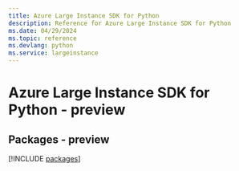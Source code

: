 ```yaml
---
title: Azure Large Instance SDK for Python
description: Reference for Azure Large Instance SDK for Python
ms.date: 04/29/2024
ms.topic: reference
ms.devlang: python
ms.service: largeinstance
---
```

# Azure Large Instance SDK for Python - preview
## Packages - preview
[!INCLUDE [packages](large-instance-index.md)]